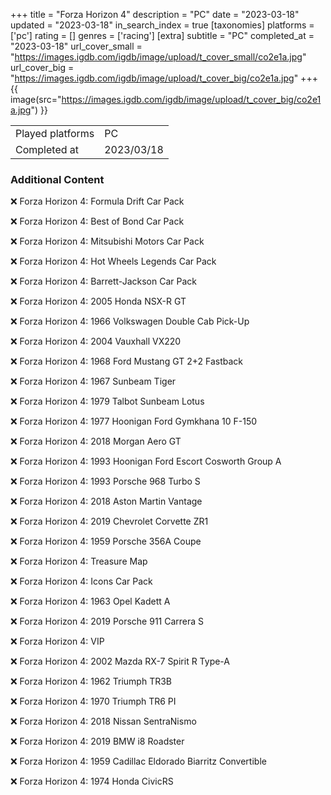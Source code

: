 +++
title = "Forza Horizon 4"
description = "PC"
date = "2023-03-18"
updated = "2023-03-18"
in_search_index = true
[taxonomies]
platforms = ['pc']
rating = []
genres = ['racing']
[extra]
subtitle = "PC"
completed_at = "2023-03-18"
url_cover_small = "https://images.igdb.com/igdb/image/upload/t_cover_small/co2e1a.jpg"
url_cover_big = "https://images.igdb.com/igdb/image/upload/t_cover_big/co2e1a.jpg"
+++
{{ image(src="https://images.igdb.com/igdb/image/upload/t_cover_big/co2e1a.jpg") }}

|              |            |
| ------------ | ---------- |
| Played platforms    | PC |
| Completed at | 2023/03/18 |



### Additional Content


❌ Forza Horizon 4: Formula Drift Car Pack

❌ Forza Horizon 4: Best of Bond Car Pack

❌ Forza Horizon 4: Mitsubishi Motors Car Pack

❌ Forza Horizon 4: Hot Wheels Legends Car Pack

❌ Forza Horizon 4: Barrett-Jackson Car Pack

❌ Forza Horizon 4: 2005 Honda NSX-R GT

❌ Forza Horizon 4: 1966 Volkswagen Double Cab Pick-Up

❌ Forza Horizon 4: 2004 Vauxhall VX220

❌ Forza Horizon 4: 1968 Ford Mustang GT 2+2 Fastback

❌ Forza Horizon 4: 1967 Sunbeam Tiger

❌ Forza Horizon 4: 1979 Talbot Sunbeam Lotus

❌ Forza Horizon 4: 1977 Hoonigan Ford Gymkhana 10 F-150

❌ Forza Horizon 4: 2018 Morgan Aero GT

❌ Forza Horizon 4: 1993 Hoonigan Ford Escort Cosworth Group A

❌ Forza Horizon 4: 1993 Porsche 968 Turbo S

❌ Forza Horizon 4: 2018 Aston Martin Vantage

❌ Forza Horizon 4: 2019 Chevrolet Corvette ZR1

❌ Forza Horizon 4: 1959 Porsche 356A Coupe

❌ Forza Horizon 4: Treasure Map

❌ Forza Horizon 4: Icons Car Pack

❌ Forza Horizon 4: 1963 Opel Kadett A

❌ Forza Horizon 4: 2019 Porsche 911 Carrera S

❌ Forza Horizon 4: VIP

❌ Forza Horizon 4: 2002 Mazda RX-7 Spirit R Type-A

❌ Forza Horizon 4: 1962 Triumph TR3B

❌ Forza Horizon 4: 1970 Triumph TR6 PI

❌ Forza Horizon 4: 2018 Nissan SentraNismo

❌ Forza Horizon 4: 2019 BMW i8 Roadster

❌ Forza Horizon 4: 1959 Cadillac Eldorado Biarritz Convertible

❌ Forza Horizon 4: 1974 Honda CivicRS
